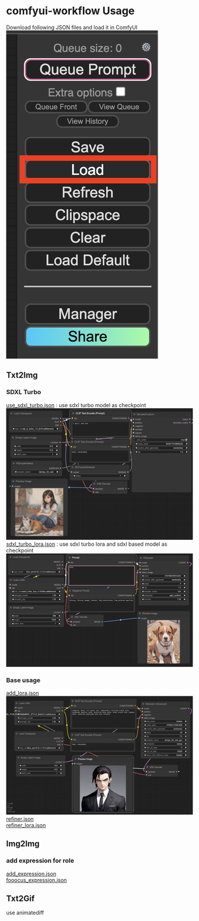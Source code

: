 # comfyui-workflow Usage
Download following JSON files and load it in ComfyUI<br>
![usage](resources/usage.png)<br>
## Txt2Img
### SDXL Turbo
[use_sdxl_turbo.json](src/txt2img/use_sdxl_turbo.json) : use sdxl turbo model as checkpoint ![use sdxl turbo model](resources/use_sdxl_turbo.png)<br>
[sdxl_turbo_lora.json](src/txt2img/sdxl_turbo_lora.json) : use sdxl turbo lora and sdxl based model as checkpoint ![sdxl turbo lora](resources/sdxl_turbo_lora.png)<br>
### Base usage
[add_lora.json](src/txt2img/add_lora.json) ![add lora](resources/add_lora.png)<br>
[refiner.json](src/txt2img/refiner.json) <br>
[refiner_lora.json](src/txt2img/refinder_lora.json) <br>
## Img2Img
### add expression for role
[add_expression.json](src/img2img/add_expression.json) <br>
[fooocus_expression.json](src/img2img/fooocus_expression.json) <br>
## Txt2Gif
use animatediff 
